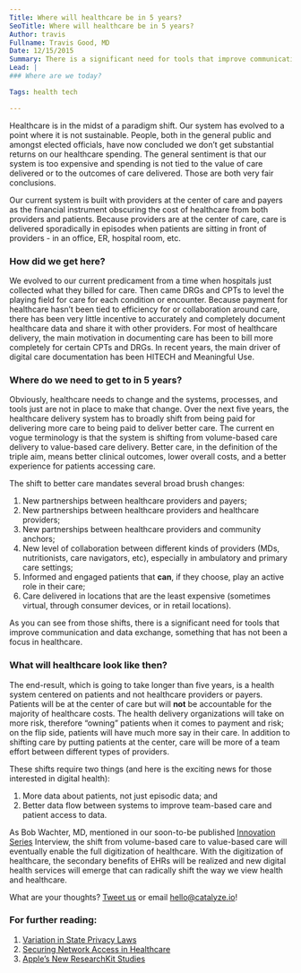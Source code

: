 ```yaml
---
Title: Where will healthcare be in 5 years?
SeoTitle: Where will healthcare be in 5 years?
Author: travis
Fullname: Travis Good, MD
Date: 12/15/2015
Summary: There is a significant need for tools that improve communication and data exchange in healthcare.
Lead: |
### Where are we today?

Tags: health tech

---
```

Healthcare is in the midst of a paradigm shift. Our system has evolved to a point where it is not sustainable. People, both in the general public and amongst elected officials, have now concluded we don’t get substantial returns on our healthcare spending. The general sentiment is that our system is too expensive and spending is not tied to the value of care delivered or to the outcomes of care delivered. Those are both very fair conclusions.

Our current system is built with providers at the center of care and payers as the financial instrument obscuring the cost of healthcare from both providers and patients. Because providers are at the center of care, care is delivered sporadically in episodes when patients are sitting in front of providers - in an office, ER, hospital room, etc.

### How did we get here?

We evolved to our current predicament from a time when hospitals just collected what they billed for care. Then came DRGs and CPTs to level the playing field for care for each condition or encounter. Because payment for healthcare hasn’t been tied to efficiency for or collaboration around care, there has been very little incentive to accurately and completely document healthcare data and share it with other providers. For most of healthcare delivery, the main motivation in documenting care has been to bill more completely for certain CPTs and DRGs. In recent years, the main driver of digital care documentation has been HITECH and Meaningful Use.

### Where do we need to get to in 5 years?

Obviously, healthcare needs to change and the systems, processes, and tools just are not in place to make that change. Over the next five years, the healthcare delivery system has to broadly shift from being paid for delivering more care to being paid to deliver better care. The current en vogue terminology is that the system is shifting from volume-based care delivery to value-based care delivery. Better care, in the definition of the triple aim, means better clinical outcomes, lower overall costs, and a better experience for patients accessing care.

The shift to better care mandates several broad brush changes:

1. New partnerships between healthcare providers and payers;
2. New partnerships between healthcare providers and healthcare providers;
3. New partnerships between healthcare providers and community anchors;
4. New level of collaboration between different kinds of providers (MDs, nutritionists, care navigators, etc), especially in ambulatory and primary care settings;
5. Informed and engaged patients that **can**, if they choose, play an active role in their care;
6. Care delivered in locations that are the least expensive (sometimes virtual, through consumer devices, or in retail locations).

As you can see from those shifts, there is a significant need for tools that improve communication and data exchange, something that has not been a focus in healthcare.

### What will healthcare look like then?

The end-result, which is going to take longer than five years, is a health system centered on patients and not healthcare providers or payers. Patients will be at the center of care but will **not** be accountable for the majority of healthcare costs. The health delivery organizations will take on more risk, therefore “owning” patients when it comes to payment and risk; on the flip side, patients will have much more say in their care. In addition to shifting care by putting patients at the center, care will be more of a team effort between different types of providers.

These shifts require two things (and here is the exciting news for those interested in digital health):

1. More data about patients, not just episodic data; and
2. Better data flow between systems to improve team-based care and patient access to data.

As Bob Wachter, MD, mentioned in our soon-to-be published [Innovation Series](https://catalyze.io/innovation) Interview, the shift from volume-based care to value-based care will eventually enable the full digitization of healthcare. With the digitization of healthcare, the secondary benefits of EHRs will be realized and new digital health services will emerge that can radically shift the way we view health and healthcare.

What are your thoughts? [Tweet us](https://twitter.com/catalyzeio) or email <hello@catalyze.io>!

### For further reading:

1. [Variation in State Privacy Laws](https://catalyze.io/blog/variation-in-state-privacy-laws)
2. [Securing Network Access in Healthcare](https://catalyze.io/blog/securing-network-access-in-healthcare)
3. [Apple’s New ResearchKit Studies](https://catalyze.io/blog/apples-new-researchkit-studies)

